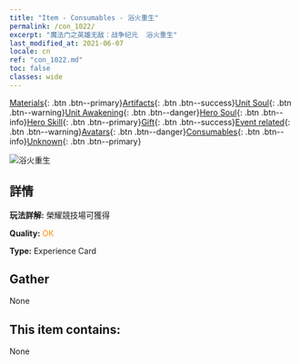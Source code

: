 ```yaml
---
title: "Item - Consumables - 浴火重生"
permalink: /con_1022/
excerpt: "魔法门之英雄无敌：战争纪元  浴火重生"
last_modified_at: 2021-06-07
locale: cn
ref: "con_1022.md"
toc: false
classes: wide
---
```

 [Materials](/ItemsCN/){: .btn .btn--primary}[Artifacts](/ItemsCN/Artifacts/){: .btn .btn--success}[Unit Soul](/ItemsCN/UnitSoul/){: .btn .btn--warning}[Unit Awakening](/ItemsCN/UnitAwakening/){: .btn .btn--danger}[Hero Soul](/ItemsCN/HeroSoul/){: .btn .btn--info}[Hero Skill](/ItemsCN/HeroSkill/){: .btn .btn--primary}[Gift](/ItemsCN/Gift/){: .btn .btn--success}[Event related](/ItemsCN/Events/){: .btn .btn--warning}[Avatars](/ItemsCN/Avatars/){: .btn .btn--danger}[Consumables](/ItemsCN/Consumables/){: .btn .btn--info}[Unknown](/ItemsCN/Unknown/){: .btn .btn--primary}

 ![浴火重生](/images/a/avatarFrame_76.png)

## 詳情
 **玩法詳解:** 榮耀競技場可獲得

 **Quality:** <span style="color: #FF8C00">OK</span>

 **Type:** Experience Card

## Gather

  None

## This item contains:

  None

